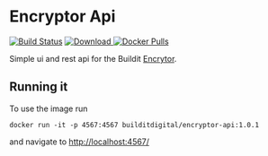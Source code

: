 # Encryptor Api

[![Build Status](https://travis-ci.org/buildit/encryptor-api.svg?branch=master)](https://travis-ci.org/buildit/encryptor-api)
[ ![Download](https://api.bintray.com/packages/buildit/maven/encryptor-api/images/download.svg) ](https://bintray.com/buildit/maven/encryptor-api/_latestVersion)
[![Docker Pulls](https://img.shields.io/docker/pulls/builditdigital/encryptor-api.svg)](https://hub.docker.com/r/builditdigital/encryptor-api/)

Simple ui and rest api for the Buildit [Encrytor](https://github.com/buildit/encryptor).

## Running it

To use the image run

```
docker run -it -p 4567:4567 builditdigital/encryptor-api:1.0.1
```

and navigate to [http://localhost:4567/](http://localhost:4567/)
